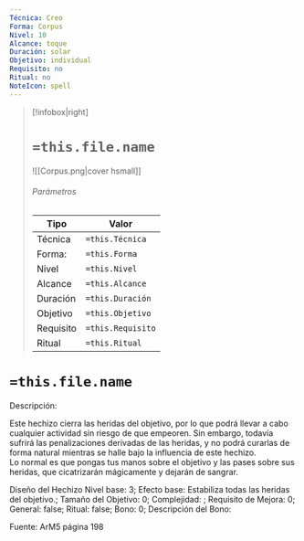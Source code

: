 ```yaml
---
Técnica: Creo
Forma: Corpus
Nivel: 10
Alcance: toque 
Duración: solar  
Objetivo: individual
Requisito: no
Ritual: no
NoteIcon: spell
---
```


> [!infobox|right]
> # `=this.file.name`
> ![[Corpus.png|cover hsmall]]
> ###### Parámetros
> Tipo |  Valor |
> ---|---|
> Técnica  | `=this.Técnica`  |
> Forma: | `=this.Forma`  |
> Nivel | `=this.Nivel`  |
> Alcance | `=this.Alcance` |
> Duración | `=this.Duración` |
> Objetivo | `=this.Objetivo` |
> Requisito | `=this.Requisito` |
> Ritual | `=this.Ritual` |

# `=this.file.name`
Descripción: <p>Este hechizo cierra las heridas del objetivo, por lo que podrá llevar a cabo cualquier actividad sin riesgo de que empeoren. Sin embargo, todavía sufrirá las penalizaciones derivadas de las heridas, y no podrá curarlas de forma natural mientras se halle bajo la influencia de este hechizo.<br>Lo normal es que pongas tus manos sobre el objetivo y las pases sobre sus heridas, que cicatrizarán mágicamente y dejarán de sangrar.</p>

Diseño del Hechizo
Nivel base: 3; Efecto base: Estabiliza todas las heridas del objetivo.;  Tamaño del Objetivo: 0; Complejidad: ; Requisito de Mejora: 0; General: false; Ritual: false; Bono: 0; Descripción del Bono: 

Fuente: ArM5 página 198